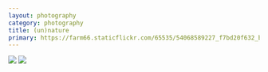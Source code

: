 ```yaml
---
layout: photography
category: photography
title: (un)nature
primary: https://farm66.staticflickr.com/65535/54068589227_f7bd20f632_b.jpg
---
```


<div class="gallery">
  <div class="row">
    <div class="column">
      <img src="https://farm66.staticflickr.com/65535/54068589227_f7bd20f632_b.jpg">
      <img src="https://farm66.staticflickr.com/65535/54072374058_739e8d996b_b.jpg">
    </div>
  </div>
</div>
